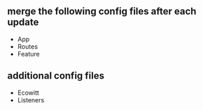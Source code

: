 ## merge the following config files after each update
- App
- Routes
- Feature

## additional config files
- Ecowitt
- Listeners
